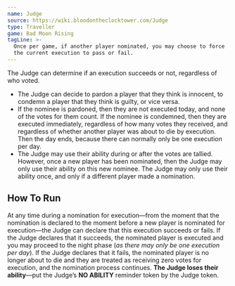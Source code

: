 ```yaml
---
name: Judge
source: https://wiki.bloodontheclocktower.com/Judge
type: Traveller
game: Bad Moon Rising
tagLine: >-
  Once per game, if another player nominated, you may choose to force
  the current execution to pass or fail.
---
```


The Judge can determine if an execution succeeds or not, regardless of
who voted.

- The Judge can decide to pardon a player that they think is innocent,
  to condemn a player that they think is guilty, or vice versa.
- If the nominee is pardoned, then they are not executed today, and none
  of the votes for them count. If the nominee is condemned, then they
  are executed immediately, regardless of how many votes they received,
  and regardless of whether another player was about to die by
  execution. Then the day ends, because there can normally only be one
  execution per day.
- The Judge may use their ability during or after the votes are tallied.
  However, once a new player has been nominated, then the Judge may only
  use their ability on this new nominee. The Judge may only use their
  ability once, and only if a different player made a nomination.

## How To Run

At any time during a nomination for execution—from the moment that the
nomination is declared to the moment before a new player is nominated
for execution—the Judge can declare that this execution succeeds or
fails. If the Judge declares that it succeeds, the nominated player is
executed and you may proceed to the night phase (_as there may only be
one execution per day_). If the Judge declares that it fails, the
nominated player is no longer about to die and they are treated as
receiving zero votes for execution, and the nomination process
continues. **The Judge loses their ability**—put the Judge’s **NO
ABILITY** reminder token by the Judge token.
